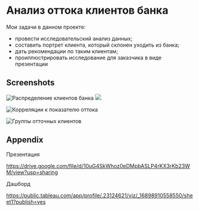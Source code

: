 
# Анализ оттока клиентов банка

Мои задачи в данном проекте:  
 - провести исследовательский анализ данных;  
 - составить портрет клиента, который склонен уходить из банка;  
 - дать рекомендации по таким клиентам;  
 - проиллюстрировать исследование для заказчика в виде презентации


## Screenshots

![Распределение клиентов банка](https://drive.google.com/uc?export=download&id=1-PgdgP4KjSG-NNmRa5HcvJUd5JF4auIV)
![](https://drive.google.com/uc?export=download&id=1bc3noLGflnAwlpP77DjMISInHJuV0X2A)

![Корреляции к показателю оттока](https://drive.google.com/file/d/1znQBLUs5GZjaYIXnDBlfnRXTSLTveESZ/view?usp=drive_link)

![Группы отточных клиентов](https://drive.google.com/file/d/152HYsg2s0RYQEOUZyI33pVfT2hnOODeu/view?usp=sharing)

## Appendix

Презентация

 https://drive.google.com/file/d/10uG4SkWhoz0eDMpbASLP4rKX3rKb23WM/view?usp=sharing

 Дашборд
 
 https://public.tableau.com/app/profile/.23124621/viz/_16898910558550/sheet1?publish=yes
